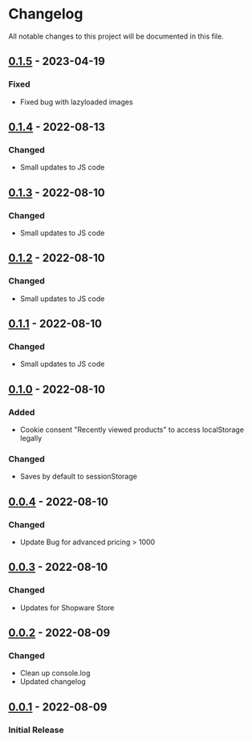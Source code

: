# Changelog

All notable changes to this project will be documented in this file.

## [0.1.5] - 2023-04-19
### Fixed 
- Fixed bug with lazyloaded images
## [0.1.4] - 2022-08-13
### Changed 
- Small updates to JS code 
## [0.1.3] - 2022-08-10
### Changed 
- Small updates to JS code 
## [0.1.2] - 2022-08-10
### Changed 
- Small updates to JS code 
## [0.1.1] - 2022-08-10
### Changed 
- Small updates to JS code 
## [0.1.0] - 2022-08-10
### Added 
- Cookie consent "Recently viewed products" to access localStorage legally
### Changed 
- Saves by default to sessionStorage
## [0.0.4] - 2022-08-10
### Changed 
- Update Bug for advanced pricing > 1000

## [0.0.3] - 2022-08-10
### Changed 
- Updates for Shopware Store

## [0.0.2] - 2022-08-09
### Changed
- Clean up console.log 
- Updated changelog
## [0.0.1] - 2022-08-09

### Initial Release

[0.1.5]: https://github.com/BuildIT-Consulting/BuildIT_RecentlyViewedPerformance/compare/0.1.4...0.1.5
[0.1.4]: https://github.com/BuildIT-Consulting/BuildIT_RecentlyViewedPerformance/compare/0.1.3...0.1.4
[0.1.3]: https://github.com/BuildIT-Consulting/BuildIT_RecentlyViewedPerformance/compare/0.1.2...0.1.3
[0.1.2]: https://github.com/BuildIT-Consulting/BuildIT_RecentlyViewedPerformance/compare/0.1.1...0.1.2
[0.1.1]: https://github.com/BuildIT-Consulting/BuildIT_RecentlyViewedPerformance/compare/0.1.0...0.1.1
[0.1.0]: https://github.com/BuildIT-Consulting/BuildIT_RecentlyViewedPerformance/compare/0.0.4...0.1.0
[0.0.4]: https://github.com/BuildIT-Consulting/BuildIT_RecentlyViewedPerformance/compare/0.0.3...0.0.4
[0.0.3]: https://github.com/BuildIT-Consulting/BuildIT_RecentlyViewedPerformance/compare/0.0.2...0.0.3
[0.0.2]: https://github.com/BuildIT-Consulting/BuildIT_RecentlyViewedPerformance/compare/0.0.1...0.0.2
[0.0.1]: https://github.com/BuildIT-Consulting/BuildIT_RecentlyViewedPerformance/releases/tag/0.0.1